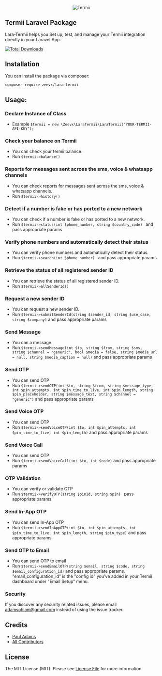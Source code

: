 <p align="center">
    <img title="Termii" src="https://termii.com/assets/images/logo.png"/>
</p>

## Termii Laravel Package
Lara-Termii helps you Set up, test, and manage your Termii integration directly in your Laravel App.

[![Total Downloads](https://img.shields.io/packagist/dt/zeevx/lara-termii.svg?style=flat-square)](https://packagist.org/packages/zeevx/lara-termii)


## Installation

You can install the package via composer:

```bash
composer require zeevx/lara-termii
```


## Usage:

### Declare Instance of Class
- Example `$termii = new \Zeevx\LaraTermii\LaraTermii("YOUR-TERMII-API-KEY");`

###  Check your balance on Termii
- You can check your termii balance.
- Run `$termii->balance()`

### Reports for messages sent across the sms, voice & whatsapp channels
- You can check reports for messages sent across the sms, voice & whatsapp channels.
- Run `$termii->history()`

### Detect if a number is fake or has ported to a new network
- You can check if a number is fake or has ported to a new network.
- Run `$termii->status(int $phone_number, string $country_code) ` and pass appropriate params

### Verify phone numbers and automatically detect their status
- You can verify phone numbers and automatically detect their status.
- Run `$termii->search(int $phone_number) ` and pass appropriate params

### Retrieve the status of all registered sender ID
- You can retrieve the status of all registered sender ID.
- Run `$termii->allSenderId()`

### Request a new sender ID
- You can request a new sender ID.
- Run `$termii->submitSenderId(string $sender_id, string $use_case, string $company)` and pass appropriate params

### Send Message
- You can a message.
- Run `$termii->sendMessage(int $to, string $from, string $sms, string $channel = "generic", bool $media = false, string $media_url = null, string $media_caption = null)` and pass appropriate params

### Send OTP
- You can send OTP
- Run `$termii->sendOTP(int $to, string $from, string $message_type, int $pin_attempts, int $pin_time_to_live, int $pin_length, string $pin_placeholder, string $message_text, string $channel = "generic")` and pass appropriate params

### Send Voice OTP
- You can send OTP
- Run `$termii->sendVoiceOTP(int $to, int $pin_attempts, int $pin_time_to_live, int $pin_length)` and pass appropriate params

### Send Voice Call
- You can send OTP
- Run `$termii->sendVoiceCall(int $to, int $code)` and pass appropriate params

### OTP Validation
- You can verify or validate OTP
- Run `$termii->verifyOTP(string $pinId, string $pin) ` pass appropriate params

### Send In-App OTP
- You can send In-App OTP
- Run `$termii->sendInAppOTP(int $to, int $pin_attempts, int $pin_time_to_live, int $pin_length, string $pin_type)` and pass appropriate params

### Send OTP to Email
- You can send OTP to email
- Run `$termii->sendEmailOTP(string $email, string $code, string $email_configuration_id)` and pass appropriate params. "email_configuration_id" is the "config id" you've added in your Termii dashboard under "Email Setup" menu.

### Security

If you discover any security related issues, please email adamsohiani@gmail.com instead of using the issue tracker.

## Credits

-   [Paul Adams](https://github.com/zeevx)
-   [All Contributors](../../contributors)

## License

The MIT License (MIT). Please see [License File](LICENSE.md) for more information.
